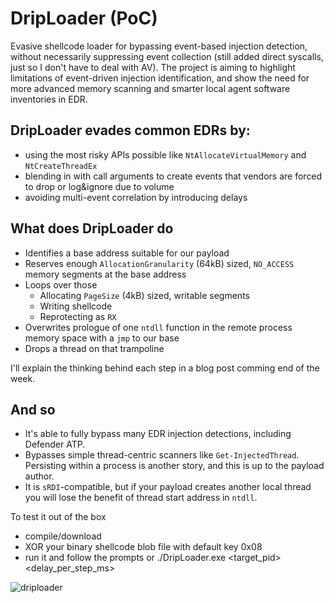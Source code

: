 # DripLoader (PoC)
Evasive shellcode loader for bypassing event-based injection detection, without necessarily suppressing event collection (still added direct syscalls, just so I don't have to deal with AV). The project is aiming to highlight limitations of event-driven injection identification, and show the need for more advanced memory scanning and smarter local agent software inventories in EDR.

## DripLoader evades common EDRs by:
- using the most risky APIs possible like `NtAllocateVirtualMemory` and `NtCreateThreadEx`
- blending in with call arguments to create events that vendors are forced to drop or log&ignore due to volume
- avoiding multi-event correlation by introducing delays 

## What does DripLoader do
- Identifies a base address suitable for our payload
- Reserves enough `AllocationGranularity` (64kB) sized, `NO_ACCESS` memory segments at the base address
- Loops over those
    - Allocating `PageSize` (4kB) sized, writable segments
    - Writing shellcode
    - Reprotecting as `RX`
- Overwrites prologue of one `ntdll` function in the remote process memory space with a `jmp` to our base
- Drops a thread on that trampoline 

I'll explain the thinking behind each step in a blog post comming end of the week.

## And so
- It's able to fully bypass many EDR injection detections, including Defender ATP. 
- Bypasses simple thread-centric scanners like `Get-InjectedThread`. Persisting within a process is another story, and this is up to the payload author. 
- It is `sRDI`-compatible, but if your payload creates another local thread you will lose the benefit of thread start address in `ntdll`.

To test it out of the box
- compile/download
- XOR your binary shellcode blob file with default key 0x08
- run it and follow the prompts or ./DripLoader.exe <target_pid> <delay_per_step_ms>

![driploader](https://user-images.githubusercontent.com/32537788/116470458-bc5f4e00-a873-11eb-9fca-42e277f6a3eb.png)
